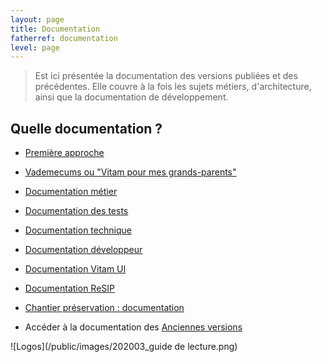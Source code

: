 ```yaml
---
layout: page
title: Documentation
fatherref: documentation
level: page
---
```


> Est ici présentée la documentation des versions publiées et des précédentes.
Elle couvre à la fois les sujets métiers, d'architecture, ainsi que la documentation de développement.


## Quelle documentation ?

* [Première approche](https://www.programmevitam.fr/pages/documentation/pour_approche_deb/)
* [Vademecums ou "Vitam pour mes grands-parents"](https://www.programmevitam.fr/pages/documentation/vademecums/)
* [Documentation métier](https://www.programmevitam.fr/pages/documentation/pour_archiviste/)
* [Documentation des tests](https://www.programmevitam.fr/pages/documentation/pour_test/)
* [Documentation technique](https://www.programmevitam.fr/pages/documentation/pour_tech/)
* [Documentation développeur](https://www.programmevitam.fr/pages/documentation/pour_dev/)
* [Documentation Vitam UI](https://www.programmevitam.fr/pages/documentation/pour_vitamUI/)
* [Documentation ReSIP]((https://www.programmevitam.fr/pages/documentation/resip/))
* [Chantier préservation : documentation](https://www.programmevitam.fr/pages/documentation/sur_chantier_preservation/)

* Accéder à la documentation des [Anciennes versions](/pages/documentation/liste_doc_ancienne/)


![Logos](/public/images/202003_guide de lecture.png)

